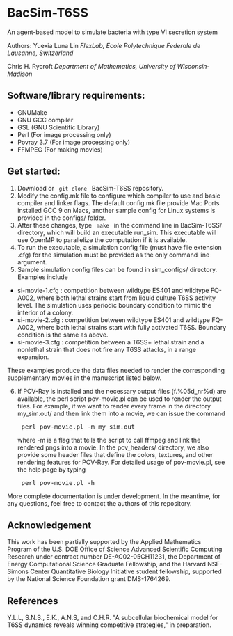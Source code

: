 # BacSim-T6SS
An agent-based model to simulate bacteria with type VI secretion system

Authors:
Yuexia Luna Lin
_FlexLab, Ecole Polytechnique Federale de Lausanne, Switzerland_

Chris H. Rycroft
_Department of Mathematics, University of Wisconsin-Madison_

## Software/library requirements:

- GNUMake
- GNU GCC compiler
- GSL (GNU Scientific Library)
- Perl         (For image processing only)
- Povray 3.7   (For image processing only)
- FFMPEG       (For making movies)

## Get started:
1. Download or <code> git clone </code> BacSim-T6SS repository.
2. Modify the config.mk file to configure which compiler to use and basic compiler and linker flags. The default config.mk file provide Mac Ports installed GCC 9 on Macs, another sample config for Linux systems is provided in the configs/ folder.
3. After these changes, type <code> make </code> in the command line in BacSim-T6SS/ directory, which will build an executable run_sim. This executable will use OpenMP to parallelize the computation if it is available.
4. To run the executable, a simulation config file (must have file extension .cfg) for the simulation must be provided as the only command line argument.
5. Sample simulation config files can be found in sim_configs/ directory. Examples include
 * si-movie-1.cfg : competition between wildtype ES401 and wildtype FQ-A002, where both lethal strains start from liquid culture T6SS activity level. The simulation uses periodic boundary condition to mimic the interior of a colony.
 * si-movie-2.cfg : competition between wildtype ES401 and wildtype FQ-A002, where both lethal strains start with fully activated T6SS. Boundary condition is the same as above.
 * si-movie-3.cfg : competition between a T6SS+ lethal strain and a nonlethal strain that does not fire any T6SS attacks, in a range expansion.
 
These examples produce the data files needed to render the corresponding supplementary movies in the manuscript listed below.

6. If POV-Ray is installed and the necessary output files (f.%05d_nr%d) are available, the perl script pov-movie.pl can be used to render the output files.
For example, if we want to render every frame in the directory my_sim.out/ and then link them into a movie, we can issue the command <pre> perl pov-movie.pl -m my_sim.out</pre> where -m is a flag that tells the script to call ffmpeg and link the rendered pngs into a movie.
In the pov_headers/ directory, we also provide some header files that define the colors, textures, and other rendering features for POV-Ray. For detailed usage of pov-movie.pl, see the help page by typing <pre> perl pov-movie.pl -h </pre>

More complete documentation is under development.
In the meantime, for any questions, feel free to contact the authors of this repository.

## Acknowledgement
This work has been partially supported by the Applied Mathematics Program of the U.S. DOE Office of Science Advanced Scientific Computing Research under contract number DE-AC02-05CH11231, the Department of Energy Computational Science Graduate Fellowship, and the Harvard NSF-Simons Center Quantitative Biology Initiative student fellowship, supported by the National Science Foundation grant DMS-1764269.

## References
Y.L.L, S.N.S., E.K., A.N.S, and C.H.R. "A subcellular biochemical model for T6SS dynamics reveals winning competitive strategies," in preparation.

